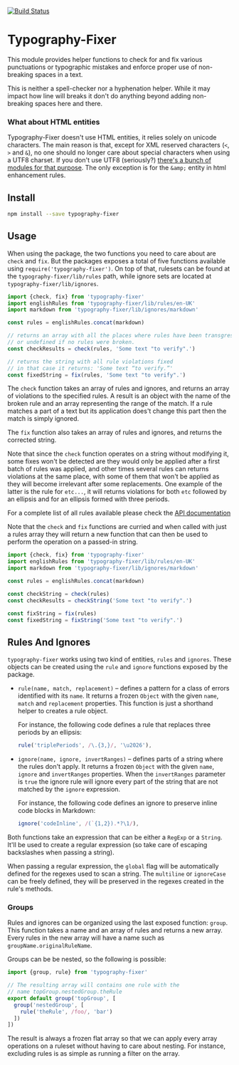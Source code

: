 [![Build Status](https://travis-ci.org/abe33/typography-fixer.svg)](https://travis-ci.org/abe33/typography-fixer)

# Typography-Fixer

This module provides helper functions to check for and fix various punctuations or typographic mistakes and enforce proper use of non-breaking spaces in a text.

This is neither a spell-checker nor a hyphenation helper. While it may impact how line will breaks it don't do anything beyond adding non-breaking spaces here and there.

### What about HTML entities

Typography-Fixer doesn't use HTML entities, it relies solely on unicode characters. The main reason is that, except for XML reserved characters (`<`, `>` and `&`), no one should no longer care about special characters when using a UTF8 charset. If you don't use UTF8 (seriously?) [there's a bunch of modules for that purpose](https://www.npmjs.com/search?q=html+entities).
The only exception is for the `&amp;` entity in html enhancement rules.

## Install

```bash
npm install --save typography-fixer
```

## Usage

When using the package, the two functions you need to care about are `check` and `fix`. But the packages exposes a total of five functions available using `require('typography-fixer')`. On top of that, rulesets can be found at the `typography-fixer/lib/rules` path, while ignore sets are located at `typography-fixer/lib/ignores`.

```js
import {check, fix} from 'typography-fixer'
import englishRules from 'typography-fixer/lib/rules/en-UK'
import markdown from 'typography-fixer/lib/ignores/markdown'

const rules = englishRules.concat(markdown)

// returns an array with all the places where rules have been transgressed
// or undefined if no rules were broken.
const checkResults = check(rules, 'Some text "to verify".')

// returns the string with all rule violations fixed
// in that case it returns: 'Some text “to verify.”'
const fixedString = fix(rules, 'Some text "to verify".')
```

The `check` function takes an array of rules and ignores, and returns an array of violations to the specified rules. A result is an object with the name of the broken rule and an array representing the range of the match. If a rule matches a part of a text but its application does't change this part then the match is simply ignored.

The `fix` function also takes an array of rules and ignores, and returns the corrected string.

Note that since the `check` function operates on a string without modifying it, some fixes won't be detected are they would only be applied after a first batch of rules was applied, and other times several rules can returns violations at the same place, with some of them that won't be applied as they will become irrelevant after some replacements. One example of the latter is the rule for `etc...`, it will returns violations for both `etc` followed by an ellipsis and for an ellipsis formed with three periods.

For a complete list of all rules available please check the [API documentation](http://abe33.github.io/typography-fixer/variable/index.html)

Note that the `check` and `fix` functions are curried and when called with just a rules array they will return a new function that can then be used to perform the operation on a passed-in string.

```js
import {check, fix} from 'typography-fixer'
import englishRules from 'typography-fixer/lib/rules/en-UK'
import markdown from 'typography-fixer/lib/ignores/markdown'

const rules = englishRules.concat(markdown)

const checkString = check(rules)
const checkResults = checkString('Some text "to verify".')

const fixString = fix(rules)
const fixedString = fixString('Some text "to verify".')
```

## Rules And Ignores

`typography-fixer` works using two kind of entities, `rules` and `ignores`. These objects can be created using the `rule` and `ignore` functions exposed by the package.

- `rule(name, match, replacement)` &ndash; defines a pattern for a class of errors identified with its `name`. It returns a frozen `Object` with the given `name`, `match` and `replacement` properties. This function is just a shorthand helper to creates a rule object.

  For instance, the following code defines a rule that replaces three periods by an ellipsis:

  ```js
  rule('triplePeriods', /\.{3,}/, '\u2026'),
  ```
- `ignore(name, ignore, invertRanges)` &ndash; defines parts of a string where the rules don't apply. It returns a frozen `Object` with the given `name`, `ignore` and `invertRanges` properties. When the `invertRanges` parameter is `true` the ignore rule will ignore every part of the string that are not matched by the `ignore` expression.

  For instance, the following code defines an ignore to preserve inline code blocks in Markdown:

  ```js
  ignore('codeInline', /(`{1,2}).*?\1/),
  ```

Both functions take an expression that can be either a `RegExp` or a `String`. It'll be used to create a regular expression (so take care of escaping backslashes when passing a string).

When passing a regular expression, the `global` flag will be automatically defined for the regexes used to scan a string. The `multiline` or `ignoreCase` can be freely defined, they will be preserved in the regexes created in the rule's methods.

### Groups

Rules and ignores can be organized using the last exposed function: `group`. This function takes a name and an array of rules and returns a new array. Every rules in the new array will have a name such as `groupName.originalRuleName`.

Groups can be be nested, so the following is possible:

```js
import {group, rule} from 'typography-fixer'

// The resulting array will contains one rule with the
// name topGroup.nestedGroup.theRule
export default group('topGroup', [
  group('nestedGroup', [
    rule('theRule', /foo/, 'bar')
  ])
])
```

The result is always a frozen flat array so that we can apply every array operations on a ruleset without having to care about nesting. For instance, excluding rules is as simple as running a filter on the array.
